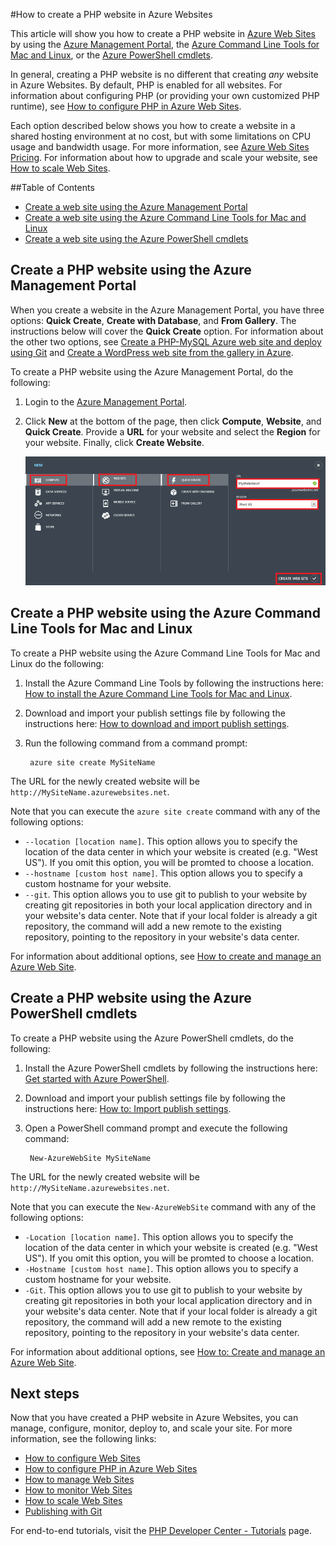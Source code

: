 <properties title="How to create a PHP website in Azure Websites" pageTitle="How to create a PHP website in Azure Websites" metaKeywords="PHP Azure Web Sites" description="Learn how to create a PHP website in Azure Websites" documentationCenter="PHP" services="Web Sites" editor="mollybos" manager="bjsmith" authors="" />

<tags ms.service="web-sites" ms.workload="web" ms.tgt_pltfrm="na" ms.devlang="PHP" ms.topic="article" ms.date="01/01/1900" ms.author="" />

#How to create a PHP website in Azure Websites

This article will show you how to create a PHP website in [Azure Web Sites][waws] by using the [Azure Management Portal], the [Azure Command Line Tools for Mac and Linux][xplat-tools], or the [Azure PowerShell cmdlets][powershell-cmdlets].

In general, creating a PHP website is no different that creating *any* website in Azure Websites. By default, PHP is enabled for all websites. For information about configuring PHP (or providing your own customized PHP runtime), see [How to configure PHP in Azure Web Sites][configure-php].

Each option described below shows you how to create a website in a shared hosting environment at no cost, but with some limitations on CPU usage and bandwidth usage. For more information, see [Azure Web Sites Pricing][websites-pricing]. For information about how to upgrade and scale your website, see [How to scale Web Sites][scale-websites].

##Table of Contents
* [Create a web site using the Azure Management Portal](#portal)
* [Create a web site using the Azure Command Line Tools for Mac and Linux](#XplatTools)
* [Create a web site using the Azure PowerShell cmdlets](#PowerShell)

<h2><a name="portal"></a>Create a PHP website using the Azure Management Portal</h2>

When you create a website in the Azure Management Portal, you have three options: **Quick Create**, **Create with Database**, and **From Gallery**. The instructions below will cover the **Quick Create** option. For information about the other two options, see [Create a PHP-MySQL Azure web site and deploy using Git][website-mysql-git] and [Create a WordPress web site from the gallery in Azure][wordpress-gallery].

To create a PHP website using the Azure Management Portal, do the following:

1. Login to the [Azure Management Portal].
1. Click **New** at the bottom of the page, then click **Compute**, **Website**, and **Quick Create**. Provide a **URL** for your website and select the **Region** for your website. Finally, click **Create Website**.

	![Select Quick Create web site](./media/web-sites-php-create-web-sites/select-quickcreate-website.png)

<h2><a name="XplatTools"></a>Create a PHP website using the Azure Command Line Tools for Mac and Linux</h2>

To create a PHP website using the Azure Command Line Tools for Mac and Linux do the following:

1. Install the Azure Command Line Tools by following the instructions here: [How to install the Azure Command Line Tools for Mac and Linux](/en-us/develop/php/how-to-guides/command-line-tools/#Download).

1. Download and import your publish settings file by following the instructions here: [How to download and import publish settings](/en-us/develop/php/how-to-guides/command-line-tools/#Account).

1. Run the following command from a command prompt:

		azure site create MySiteName

The URL for the newly created website will be  `http://MySiteName.azurewebsites.net`.  
 
Note that you can execute the `azure site create` command with any of the following options:

* `--location [location name]`. This option allows you to specify the location of the data center in which your website is created (e.g. "West US"). If you omit this option, you will be promted to choose a location.
* `--hostname [custom host name]`. This option allows you to specify a custom hostname for your website.
* `--git`. This option allows you to use git to publish to your website by creating git repositories in both your local application directory and in your website's data center. Note that if your local folder is already a git repository, the command will add a new remote to the existing repository, pointing to the repository in your website's data center.

For information about additional options, see [How to create and manage an Azure Web Site](/en-us/develop/php/how-to-guides/command-line-tools/#WebSites).

<h2><a name="PowerShell"></a>Create a PHP website using the Azure PowerShell cmdlets</h2>

To create a PHP website using the Azure PowerShell cmdlets, do the following:

1. Install the Azure PowerShell cmdlets by following the instructions here: [Get started with Azure PowerShell](/en-us/develop/php/how-to-guides/powershell-cmdlets/#GetStarted).

1. Download and import your publish settings file by following the instructions here: [How to: Import publish settings](/en-us/develop/php/how-to-guides/powershell-cmdlets/#ImportPubSettings).

1. Open a PowerShell command prompt and execute the following command:

		New-AzureWebSite MySiteName

The URL for the newly created website will be  `http://MySiteName.azurewebsites.net`.  
 
Note that you can execute the `New-AzureWebSite` command with any of the following options:

* `-Location [location name]`. This option allows you to specify the location of the data center in which your website is created (e.g. "West US"). If you omit this option, you will be promted to choose a location.
* `-Hostname [custom host name]`. This option allows you to specify a custom hostname for your website.
* `-Git`. This option allows you to use git to publish to your website by creating git repositories in both your local application directory and in your website's data center. Note that if your local folder is already a git repository, the command will add a new remote to the existing repository, pointing to the repository in your website's data center.

For information about additional options, see [How to: Create and manage an Azure Web Site](/en-us/develop/php/how-to-guides/powershell-cmdlets/#WebSite).

<h2><a name="NextSteps"></a>Next steps</h2>

Now that you have created a PHP website in Azure Websites, you can manage, configure, monitor, deploy to, and scale your site. For more information, see the following links:

* [How to configure Web Sites](/en-us/manage/services/web-sites/how-to-configure-websites/)
* [How to configure PHP in Azure Web Sites][configure-php]
* [How to manage Web Sites](/en-us/manage/services/web-sites/how-to-manage-websites/)
* [How to monitor Web Sites](/en-us/manage/services/web-sites/how-to-monitor-websites/)
* [How to scale Web Sites](/en-us/manage/services/web-sites/how-to-scale-websites/)
* [Publishing with Git](/en-us/develop/php/common-tasks/publishing-with-git/)

For end-to-end tutorials, visit the [PHP Developer Center - Tutorials](/en-us/develop/php/tutorials/) page.

[waws]: /en-us/manage/services/web-sites/
[Azure Management Portal]: http://manage.windowsazure.com/
[xplat-tools]: /en-us/develop/php/how-to-guides/command-line-tools/
[powershell-cmdlets]: /en-us/develop/php/how-to-guides/powershell-cmdlets/
[configure-php]: /en-us/develop/php/common-tasks/configure-php-web-site/
[website-mysql-git]: /en-us/develop/php/tutorials/website-w-mysql-and-git/
[wordpress-gallery]: /en-us/develop/php/tutorials/website-from-gallery/
[websites-pricing]: http://www.windowsazure.com/en-us/pricing/details/#header-1
[scale-websites]: /en-us/manage/services/web-sites/how-to-scale-websites/
